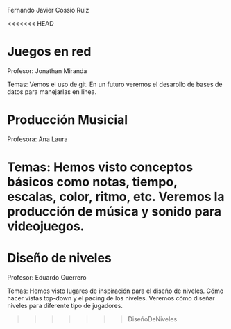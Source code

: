 Fernando Javier Cossio Ruiz

<<<<<<< HEAD
# Juegos en red #

Profesor: Jonathan Miranda

Temas: Vemos el uso de git. En un futuro veremos el desarollo de bases de datos para manejarlas en línea. 

# Producción Musicial #

Profesora: Ana Laura

Temas: Hemos visto conceptos básicos como notas, tiempo, escalas, color, ritmo, etc. Veremos la producción de música y sonido para videojuegos. 
=======
# Diseño de niveles #

Profesor: Eduardo Guerrero

Temas: Hemos visto lugares de inspiración para el diseño de niveles. Cómo hacer vistas top-down y el pacing de los niveles. Veremos cómo diseñar niveles para diferente tipo de jugadores.
>>>>>>> DiseñoDeNiveles
